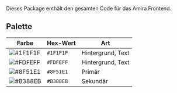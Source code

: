 Dieses Package enthält den gesamten Code für das Amira Frontend.

## Palette

| Farbe         | Hex-Wert  | Art               |
|---------------|-----------|-------------------|
| ![#1F1F1F][1] | `#1F1F1F` | Hintergrund, Text |
| ![#FDFEFF][2] | `#FDFEFF` | Hintergrund, Text |
| ![#8F51E1][3] | `#8F51E1` | Primär            |
| ![#B388EB][4] | `#B388EB` | Sekundär          |

<!-- Links -->
[1]: https://singlecolorimage.com/get/1F1F1F/100x100
[2]: https://singlecolorimage.com/get/FDFEFF/100x100
[3]: https://singlecolorimage.com/get/8F51E1/100x100
[4]: https://singlecolorimage.com/get/B388EB/100x100